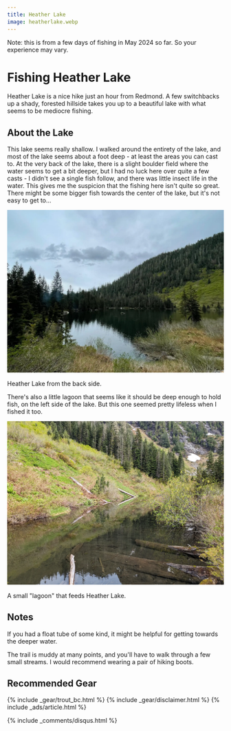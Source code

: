 ```yaml
---
title: Heather Lake
image: heatherlake.webp
---
```


Note: this is from a few days of fishing in May 2024 so far. So your experience may vary.

# Fishing Heather Lake

Heather Lake is a nice hike just an hour from Redmond. A few switchbacks up a shady, forested hillside takes you up to a beautiful lake with what seems to be mediocre fishing.

## About the Lake

This lake seems really shallow. I walked around the entirety of the lake, and most of the lake seems about a foot deep - at least the areas you can cast to. At the very back of the lake, there is a slight boulder field where the water seems to get a bit deeper, but I had no luck here over quite a few casts - I didn't see a single fish follow, and there was little insect life in the water. This gives me the suspicion that the fishing here isn't quite so great. There might be some bigger fish towards the center of the lake, but it's not easy to get to...

![Heather Lake Back](/assets/images/heatherlakeback.webp)
<div class="caption">Heather Lake from the back side.</div>

There's also a little lagoon that seems like it should be deep enough to hold fish, on the left side of the lake. But this one seemed pretty lifeless when I fished it too.

![Heather Lake Spot](/assets/images/heatherlakecreek.webp)
<div class="caption">A small "lagoon" that feeds Heather Lake.</div>



## Notes

If you had a float tube of some kind, it might be helpful for getting towards the deeper water.

The trail is muddy at many points, and you'll have to walk through a few small streams. I would recommend wearing a pair of hiking boots.

## Recommended Gear

{% include _gear/trout_bc.html %}
{% include _gear/disclaimer.html %}
{% include _ads/article.html %}

{% include _comments/disqus.html %}